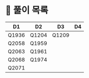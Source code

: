 # 📜 풀이 목록
| D1    | D2    | D3    |D4|
|-------|-------|-------|---|
| Q1936 | Q1204 | Q1209 | |
| Q2058 | Q1959 |       | |
| Q2063 | Q1961 |       | |
| Q2068 | Q1974 |       | |
| Q2071 |       |       | |
